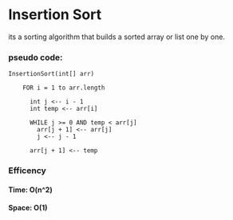 # Insertion Sort
its a sorting algorithm that builds a sorted array or list one by one.

### pseudo code:

```
InsertionSort(int[] arr)

    FOR i = 1 to arr.length

      int j <-- i - 1
      int temp <-- arr[i]

      WHILE j >= 0 AND temp < arr[j]
        arr[j + 1] <-- arr[j]
        j <-- j - 1

      arr[j + 1] <-- temp
```

### Efficency
#### Time: O(n^2)
#### Space: O(1)